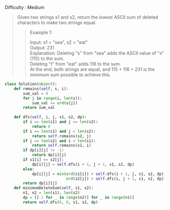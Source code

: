 Difficulty : Medium 

>Given two strings s1 and s2, return the lowest ASCII sum of deleted characters to make two strings equal.
>
>>Example 1:  
>>
>>Input: s1 = "sea", s2 = "eat"  
>>Output: 231  
>>Explanation: Deleting "s" from "sea" adds the ASCII value of "s" (115) to the sum.  
>>Deleting "t" from "eat" adds 116 to the sum.  
>>At the end, both strings are equal, and 115 + 116 = 231 is the minimum sum possible to achieve this.  

```python
class Solution(object):
    def remains(self, s, i):
        sum_val = 0
        for j in range(i, len(s)):
            sum_val += ord(s[j])
        return sum_val
    
    def dfs(self, i, j, s1, s2, dp):
        if i == len(s1) and j == len(s2):
            return 0
        if i == len(s1) and j < len(s2):
            return self.remains(s2, j)
        if j == len(s2) and i < len(s1):
            return self.remains(s1, i)
        if dp[i][j] != -1:
            return dp[i][j]
        if s1[i] == s2[j]:
            dp[i][j] = self.dfs(i + 1, j + 1, s1, s2, dp)
        else:
            dp[i][j] = min(ord(s1[i]) + self.dfs(i + 1, j, s1, s2, dp),
                           ord(s2[j]) + self.dfs(i, j + 1, s1, s2, dp))
        return dp[i][j]
    def minimumDeleteSum(self, s1, s2):
        n1, n2 = len(s1), len(s2)
        dp = [[-1 for _ in range(n2)] for _ in range(n1)]
        return self.dfs(0, 0, s1, s2, dp)
```
